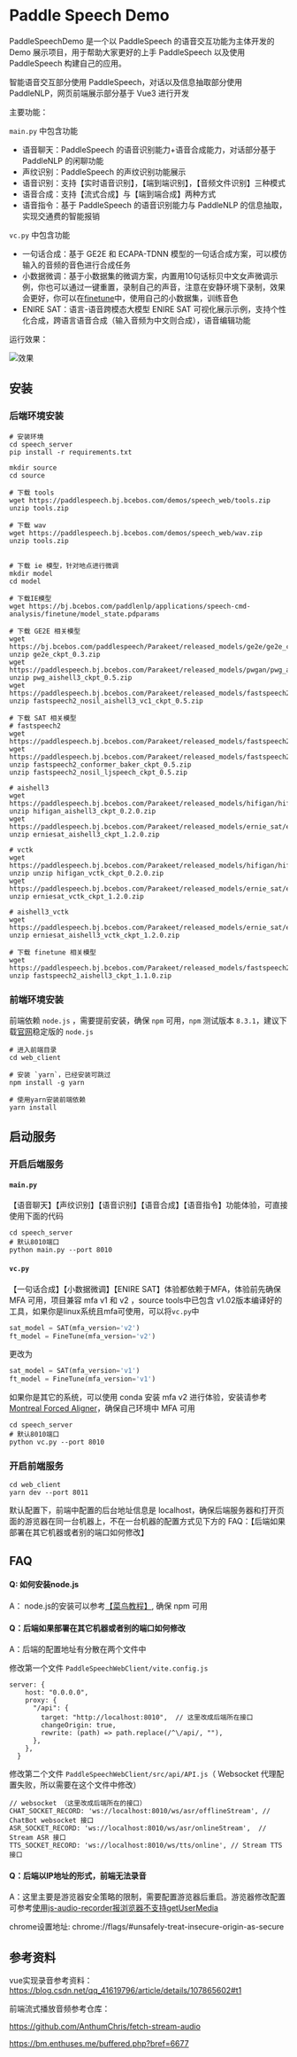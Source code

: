 # Paddle Speech Demo

PaddleSpeechDemo 是一个以 PaddleSpeech 的语音交互功能为主体开发的 Demo 展示项目，用于帮助大家更好的上手 PaddleSpeech 以及使用 PaddleSpeech 构建自己的应用。

智能语音交互部分使用 PaddleSpeech，对话以及信息抽取部分使用 PaddleNLP，网页前端展示部分基于 Vue3 进行开发

主要功能：

`main.py` 中包含功能
+ 语音聊天：PaddleSpeech 的语音识别能力+语音合成能力，对话部分基于 PaddleNLP 的闲聊功能
+ 声纹识别：PaddleSpeech 的声纹识别功能展示
+ 语音识别：支持【实时语音识别】，【端到端识别】，【音频文件识别】三种模式
+ 语音合成：支持【流式合成】与【端到端合成】两种方式
+ 语音指令：基于 PaddleSpeech 的语音识别能力与 PaddleNLP 的信息抽取，实现交通费的智能报销

`vc.py` 中包含功能
+ 一句话合成：基于 GE2E 和 ECAPA-TDNN 模型的一句话合成方案，可以模仿输入的音频的音色进行合成任务
+ 小数据微调：基于小数据集的微调方案，内置用10句话标贝中文女声微调示例，你也可以通过一键重置，录制自己的声音，注意在安静环境下录制，效果会更好，你可以在[finetune](https://github.com/PaddlePaddle/PaddleSpeech/tree/develop/examples/other/tts_finetune/tts3)中，使用自己的小数据集，训练音色
+ ENIRE SAT：语言-语音跨模态大模型 ENIRE SAT 可视化展示示例，支持个性化合成，跨语言语音合成（输入音频为中文则合成），语音编辑功能

运行效果：

 ![效果](docs/效果展示.png)

## 安装

### 后端环境安装

```
# 安装环境
cd speech_server
pip install -r requirements.txt

mkdir source
cd source

# 下载 tools 
wget https://paddlespeech.bj.bcebos.com/demos/speech_web/tools.zip
unzip tools.zip

# 下载 wav
wget https://paddlespeech.bj.bcebos.com/demos/speech_web/wav.zip
unzip tools.zip


# 下载 ie 模型，针对地点进行微调
mkdir model
cd model

# 下载IE模型
wget https://bj.bcebos.com/paddlenlp/applications/speech-cmd-analysis/finetune/model_state.pdparams

# 下载 GE2E 相关模型
wget https://bj.bcebos.com/paddlespeech/Parakeet/released_models/ge2e/ge2e_ckpt_0.3.zip
unzip ge2e_ckpt_0.3.zip
wget https://paddlespeech.bj.bcebos.com/Parakeet/released_models/pwgan/pwg_aishell3_ckpt_0.5.zip
unzip pwg_aishell3_ckpt_0.5.zip
wget https://paddlespeech.bj.bcebos.com/Parakeet/released_models/fastspeech2/fastspeech2_nosil_aishell3_vc1_ckpt_0.5.zip
unzip fastspeech2_nosil_aishell3_vc1_ckpt_0.5.zip

# 下载 SAT 相关模型
# fastspeech2
wget https://paddlespeech.bj.bcebos.com/Parakeet/released_models/fastspeech2/fastspeech2_conformer_baker_ckpt_0.5.zip
wget https://paddlespeech.bj.bcebos.com/Parakeet/released_models/fastspeech2/fastspeech2_nosil_ljspeech_ckpt_0.5.zip
unzip fastspeech2_conformer_baker_ckpt_0.5.zip
unzip fastspeech2_nosil_ljspeech_ckpt_0.5.zip

# aishell3
wget https://paddlespeech.bj.bcebos.com/Parakeet/released_models/hifigan/hifigan_aishell3_ckpt_0.2.0.zip
unzip hifigan_aishell3_ckpt_0.2.0.zip
wget https://paddlespeech.bj.bcebos.com/Parakeet/released_models/ernie_sat/erniesat_aishell3_ckpt_1.2.0.zip
unzip erniesat_aishell3_ckpt_1.2.0.zip

# vctk
wget https://paddlespeech.bj.bcebos.com/Parakeet/released_models/hifigan/hifigan_vctk_ckpt_0.2.0.zip
unzip unzip hifigan_vctk_ckpt_0.2.0.zip
wget https://paddlespeech.bj.bcebos.com/Parakeet/released_models/ernie_sat/erniesat_vctk_ckpt_1.2.0.zip
unzip erniesat_vctk_ckpt_1.2.0.zip

# aishell3_vctk
wget https://paddlespeech.bj.bcebos.com/Parakeet/released_models/ernie_sat/erniesat_aishell3_vctk_ckpt_1.2.0.zip
unzip erniesat_aishell3_vctk_ckpt_1.2.0.zip

# 下载 finetune 相关模型
wget https://paddlespeech.bj.bcebos.com/Parakeet/released_models/fastspeech2/fastspeech2_aishell3_ckpt_1.1.0.zip
unzip fastspeech2_aishell3_ckpt_1.1.0.zip
```

### 前端环境安装

前端依赖 `node.js` ，需要提前安装，确保 `npm` 可用，`npm` 测试版本 `8.3.1`，建议下载[官网](https://nodejs.org/en/)稳定版的 `node.js`

```
# 进入前端目录
cd web_client

# 安装 `yarn`，已经安装可跳过
npm install -g yarn

# 使用yarn安装前端依赖
yarn install
```

## 启动服务

### 开启后端服务

#### `main.py`
【语音聊天】【声纹识别】【语音识别】【语音合成】【语音指令】功能体验，可直接使用下面的代码
```
cd speech_server
# 默认8010端口
python main.py --port 8010
```

#### `vc.py`

【一句话合成】【小数据微调】【ENIRE SAT】体验都依赖于MFA，体验前先确保 MFA 可用，项目兼容 mfa v1 和 v2 ，source tools中已包含 v1.02版本编译好的工具，如果你是linux系统且mfa可使用，可以将`vc.py`中
```python
sat_model = SAT(mfa_version='v2')
ft_model = FineTune(mfa_version='v2')
```
更改为
```python
sat_model = SAT(mfa_version='v1')
ft_model = FineTune(mfa_version='v1')
```

如果你是其它的系统，可以使用 conda 安装 mfa v2 进行体验，安装请参考 [Montreal Forced Aligner](https://montreal-forced-aligner.readthedocs.io/en/latest/getting_started.html)，确保自己环境中 MFA 可用

```
cd speech_server
# 默认8010端口
python vc.py --port 8010
```

### 开启前端服务

```
cd web_client
yarn dev --port 8011
```

默认配置下，前端中配置的后台地址信息是 localhost，确保后端服务器和打开页面的游览器在同一台机器上，不在一台机器的配置方式见下方的 FAQ：【后端如果部署在其它机器或者别的端口如何修改】
## FAQ 

#### Q: 如何安装node.js

A： node.js的安装可以参考[【菜鸟教程】](https://www.runoob.com/nodejs/nodejs-install-setup.html), 确保 npm 可用

#### Q：后端如果部署在其它机器或者别的端口如何修改

A：后端的配置地址有分散在两个文件中

修改第一个文件 `PaddleSpeechWebClient/vite.config.js`

```
server: {
    host: "0.0.0.0",
    proxy: {
      "/api": {
        target: "http://localhost:8010",  // 这里改成后端所在接口
        changeOrigin: true,
        rewrite: (path) => path.replace(/^\/api/, ""),
      },
    },
  }
```

修改第二个文件 `PaddleSpeechWebClient/src/api/API.js`（ Websocket 代理配置失败，所以需要在这个文件中修改）

```
// websocket （这里改成后端所在的接口）
CHAT_SOCKET_RECORD: 'ws://localhost:8010/ws/asr/offlineStream', // ChatBot websocket 接口
ASR_SOCKET_RECORD: 'ws://localhost:8010/ws/asr/onlineStream',  // Stream ASR 接口
TTS_SOCKET_RECORD: 'ws://localhost:8010/ws/tts/online', // Stream TTS 接口
```

#### Q：后端以IP地址的形式，前端无法录音

A：这里主要是游览器安全策略的限制，需要配置游览器后重启。游览器修改配置可参考[使用js-audio-recorder报浏览器不支持getUserMedia](https://blog.csdn.net/YRY_LIKE_YOU/article/details/113745273)

chrome设置地址: chrome://flags/#unsafely-treat-insecure-origin-as-secure

## 参考资料

vue实现录音参考资料：https://blog.csdn.net/qq_41619796/article/details/107865602#t1

前端流式播放音频参考仓库：

https://github.com/AnthumChris/fetch-stream-audio

https://bm.enthuses.me/buffered.php?bref=6677
